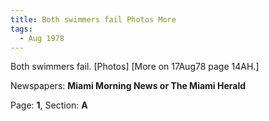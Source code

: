 ```yaml
---  
title: Both swimmers fail Photos More  
tags:  
  - Aug 1978  
---  
```

  
Both swimmers fail. [Photos] [More on 17Aug78 page 14AH.]  
  
Newspapers: **Miami Morning News or The Miami Herald**  
  
Page: **1**, Section: **A** 

